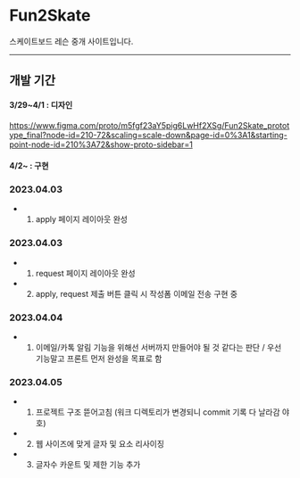 # Fun2Skate
스케이트보드 레슨 중개 사이트입니다.

---

## 개발 기간
#### 3/29~4/1 : 디자인
https://www.figma.com/proto/m5fgf23aY5pig6LwHf2XSg/Fun2Skate_prototype_final?node-id=210-72&scaling=scale-down&page-id=0%3A1&starting-point-node-id=210%3A72&show-proto-sidebar=1

#### 4/2~ : 구현

### 2023.04.03
- 1. apply 페이지 레이아웃 완성

### 2023.04.03
- 1. request 페이지 레이아웃 완성
- 2. apply, request 제출 버튼 클릭 시 작성폼 이메일 전송 구현 중

### 2023.04.04
- 1. 이메일/카톡 알림 기능을 위해선 서버까지 만들어야 될 것 같다는 판단 / 우선 기능말고 프론트 먼저 완성을 목표로 함

### 2023.04.05
- 1. 프로젝트 구조 뜯어고침 (워크 디렉토리가 변경되니 commit 기록 다 날라감 야호)
- 2. 웹 사이즈에 맞게 글자 및 요소 리사이징
- 3. 글자수 카운트 및 제한 기능 추가